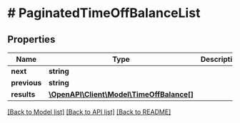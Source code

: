 # # PaginatedTimeOffBalanceList

## Properties

Name | Type | Description | Notes
------------ | ------------- | ------------- | -------------
**next** | **string** |  | [optional]
**previous** | **string** |  | [optional]
**results** | [**\OpenAPI\Client\Model\TimeOffBalance[]**](TimeOffBalance.md) |  | [optional]

[[Back to Model list]](../../README.md#models) [[Back to API list]](../../README.md#endpoints) [[Back to README]](../../README.md)
